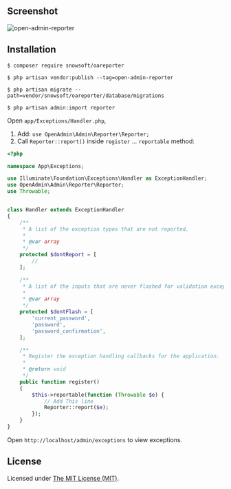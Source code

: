  
## Screenshot

![open-admin-reporter](https://user-images.githubusercontent.com/86517067/176226958-b3ed0a1c-7b87-4e43-a2fd-f487f110d9f5.png)


## Installation

```
$ composer require snowsoft/oareporter

$ php artisan vendor:publish --tag=open-admin-reporter

$ php artisan migrate --path=vendor/snowsoft/oareporter/database/migrations

$ php artisan admin:import reporter
```

Open `app/Exceptions/Handler.php`,
1) Add: `use OpenAdmin\Admin\Reporter\Reporter;`
2) Call `Reporter::report()` inside `register` ... `reportable` method:
```php
<?php

namespace App\Exceptions;

use Illuminate\Foundation\Exceptions\Handler as ExceptionHandler;
use OpenAdmin\Admin\Reporter\Reporter;
use Throwable;


class Handler extends ExceptionHandler
{
    /**
     * A list of the exception types that are not reported.
     *
     * @var array
     */
    protected $dontReport = [
        //
    ];

    /**
     * A list of the inputs that are never flashed for validation exceptions.
     *
     * @var array
     */
    protected $dontFlash = [
        'current_password',
        'password',
        'password_confirmation',
    ];

    /**
     * Register the exception handling callbacks for the application.
     *
     * @return void
     */
    public function register()
    {
        $this->reportable(function (Throwable $e) {
            // Add This line
            Reporter::report($e);
        });
    }
}

```

Open `http://localhost/admin/exceptions` to view exceptions.

License
------------
Licensed under [The MIT License (MIT)](LICENSE).
